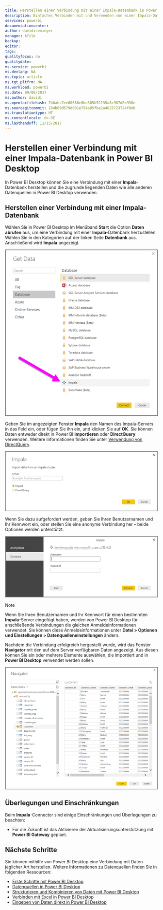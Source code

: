 ```yaml
---
title: Herstellen einer Verbindung mit einer Impala-Datenbank in Power BI Desktop
description: Einfaches Verbinden mit und Verwenden von einer Impala-Datenbank in Power BI Desktop
services: powerbi
documentationcenter: 
author: davidiseminger
manager: kfile
backup: 
editor: 
tags: 
qualityfocus: no
qualitydate: 
ms.service: powerbi
ms.devlang: NA
ms.topic: article
ms.tgt_pltfrm: NA
ms.workload: powerbi
ms.date: 09/06/2017
ms.author: davidi
ms.openlocfilehash: 7b6abc7ee00668e8be305b52235a8c967d0c938e
ms.sourcegitcommit: 284b09d579d601e754a05fba2a4025723724f8eb
ms.translationtype: HT
ms.contentlocale: de-DE
ms.lasthandoff: 11/15/2017
---
```

# <a name="connect-to-an-impala-database-in-power-bi-desktop"></a>Herstellen einer Verbindung mit einer Impala-Datenbank in Power BI Desktop
In Power BI Desktop können Sie eine Verbindung mit einer **Impala**-Datenbank herstellen und die zugrunde liegenden Daten wie alle anderen Datenquellen in Power BI Desktop verwenden.

## <a name="connect-to-an-impala-database"></a>Herstellen einer Verbindung mit einer Impala-Datenbank
Wählen Sie in Power BI Desktop im Menüband **Start** die Option **Daten abrufen** aus, um eine Verbindung mit einer **Impala**-Datenbank herzustellen. Wählen Sie in den Kategorien auf der linken Seite **Datenbank** aus. Anschließend wird **Impala** angezeigt.

![](media/desktop-connect-impala/connect_impala_2.png)

Geben Sie im angezeigten Fenster **Impala** den Namen des Impala-Servers in das Feld ein, oder fügen Sie ihn ein, und klicken Sie auf **OK**. Sie können Daten entweder direkt in Power BI **importieren** oder **DirectQuery** verwenden. Weitere Informationen finden Sie unter [Verwendung von DirectQuery](desktop-use-directquery.md).

![](media/desktop-connect-impala/connect_impala_3a.png)

Wenn Sie dazu aufgefordert werden, geben Sie Ihren Benutzernamen und Ihr Kennwort ein, oder stellen Sie eine anonyme Verbindung her – beide Optionen werden unterstützt.

![](media/desktop-connect-impala/connect_impala_4.png)

> [!NOTE]
> Wenn Sie Ihren Benutzernamen und Ihr Kennwort für einen bestimmten **Impala**-Server eingefügt haben, werden von Power BI Desktop für anschließende Verbindungen die gleichen Anmeldeinformationen verwendet. Sie können diese Anmeldeinformationen unter **Datei > Optionen und Einstellungen > Datenquelleneinstellungen** ändern.
> 
> 

Nachdem die Verbindung erfolgreich hergestellt wurde, wird das Fenster **Navigator** mit den auf dem Server verfügbaren Daten angezeigt. Aus diesen können Sie ein oder mehrere Elemente auswählen, die importiert und in **Power BI Desktop** verwendet werden sollen.

![](media/desktop-connect-impala/connect_impala_5.png)

## <a name="considerations-and-limitations"></a>Überlegungen und Einschränkungen
Beim **Impala**-Connector sind einige Einschränkungen und Überlegungen zu beachten:

* Für die Zukunft ist das Aktivieren der Aktualisierungsunterstützung mit **Power BI Gateway** geplant.

## <a name="next-steps"></a>Nächste Schritte
Sie können mithilfe von Power BI Desktop eine Verbindung mit Daten jeglicher Art herstellen. Weitere Informationen zu Datenquellen finden Sie in folgenden Ressourcen:

* [Erste Schritte mit Power BI Desktop](desktop-getting-started.md)
* [Datenquellen in Power BI Desktop](desktop-data-sources.md)
* [Strukturieren und Kombinieren von Daten mit Power BI Desktop](desktop-shape-and-combine-data.md)
* [Verbinden mit Excel in Power BI Desktop](desktop-connect-excel.md)   
* [Eingeben von Daten direkt in Power BI Desktop](desktop-enter-data-directly-into-desktop.md)   

